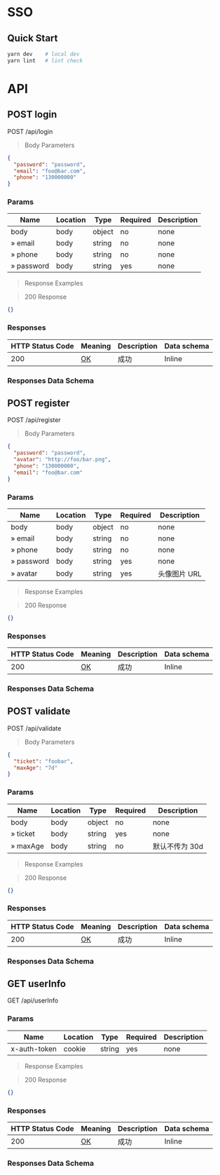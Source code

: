 # SSO

## Quick Start

```bash
yarn dev    # local dev
yarn lint   # lint check
```

# API

## POST login

POST /api/login

> Body Parameters

```json
{
  "password": "password",
  "email": "foo@bar.com",
  "phone": "130000000"
}
```

### Params

|Name|Location|Type|Required|Description|
|---|---|---|---|---|
|body|body|object| no |none|
|» email|body|string| no |none|
|» phone|body|string| no |none|
|» password|body|string| yes |none|

> Response Examples

> 200 Response

```json
{}
```

### Responses

|HTTP Status Code |Meaning|Description|Data schema|
|---|---|---|---|
|200|[OK](https://tools.ietf.org/html/rfc7231#section-6.3.1)|成功|Inline|

### Responses Data Schema

## POST register

POST /api/register

> Body Parameters

```json
{
  "password": "password",
  "avatar": "http://foo/bar.png",
  "phone": "130000000",
  "email": "foo@bar.com"
}
```

### Params

|Name|Location|Type|Required|Description|
|---|---|---|---|---|
|body|body|object| no |none|
|» email|body|string| no |none|
|» phone|body|string| no |none|
|» password|body|string| yes |none|
|» avatar|body|string| yes |头像图片 URL|

> Response Examples

> 200 Response

```json
{}
```

### Responses

|HTTP Status Code |Meaning|Description|Data schema|
|---|---|---|---|
|200|[OK](https://tools.ietf.org/html/rfc7231#section-6.3.1)|成功|Inline|

### Responses Data Schema

## POST validate

POST /api/validate

> Body Parameters

```json
{
  "ticket": "foobar",
  "maxAge": "7d"
}
```

### Params

|Name|Location|Type|Required|Description|
|---|---|---|---|---|
|body|body|object| no |none|
|» ticket|body|string| yes |none|
|» maxAge|body|string| no |默认不传为 30d|

> Response Examples

> 200 Response

```json
{}
```

### Responses

|HTTP Status Code |Meaning|Description|Data schema|
|---|---|---|---|
|200|[OK](https://tools.ietf.org/html/rfc7231#section-6.3.1)|成功|Inline|

### Responses Data Schema

## GET userInfo

GET /api/userInfo

### Params

|Name|Location|Type|Required|Description|
|---|---|---|---|---|
|x-auth-token|cookie|string| yes |none|

> Response Examples

> 200 Response

```json
{}
```

### Responses

|HTTP Status Code |Meaning|Description|Data schema|
|---|---|---|---|
|200|[OK](https://tools.ietf.org/html/rfc7231#section-6.3.1)|成功|Inline|

### Responses Data Schema
